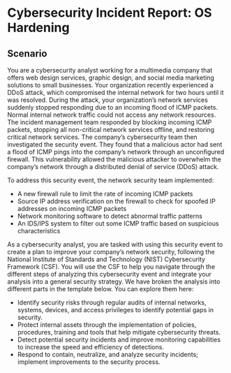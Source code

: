 # Cybersecurity Incident Report: OS Hardening

## Scenario 

You are a cybersecurity analyst working for a multimedia company that offers web design services, graphic design, and social media marketing solutions to small businesses. Your organization recently experienced a DDoS attack, which compromised the internal network for two hours until it was resolved.
During the attack, your organization’s network services suddenly stopped responding due to an incoming flood of ICMP packets. Normal internal network traffic could not access any network resources. The incident management team responded by blocking incoming ICMP packets, stopping all non-critical network services offline, and restoring critical network services. 
The company’s cybersecurity team then investigated the security event. They found that a malicious actor had sent a flood of ICMP pings into the company’s network through an unconfigured firewall. This vulnerability allowed the malicious attacker to overwhelm the company’s network through a distributed denial of service (DDoS) attack. 

To address this security event, the network security team implemented: 
*	A new firewall rule to limit the rate of incoming ICMP packets
*	Source IP address verification on the firewall to check for spoofed IP addresses on incoming ICMP packets
*	Network monitoring software to detect abnormal traffic patterns
*	An IDS/IPS system to filter out some ICMP traffic based on suspicious characteristics

As a cybersecurity analyst, you are tasked with using this security event to create a plan to improve your company’s network security, following the National Institute of Standards and Technology (NIST) Cybersecurity Framework (CSF). You will use the CSF to help you navigate through the different steps of analyzing this cybersecurity event and integrate your analysis into a general security strategy. We have broken the analysis into different parts in the template below. You can explore them here:
*	Identify security risks through regular audits of internal networks, systems, devices, and access privileges to identify potential gaps in security. 
*	Protect internal assets through the implementation of policies, procedures, training and tools that help mitigate cybersecurity threats. 
*	Detect potential security incidents and improve monitoring capabilities to increase the speed and efficiency of detections. 
*	Respond to contain, neutralize, and analyze security incidents; implement improvements to the security process. 

